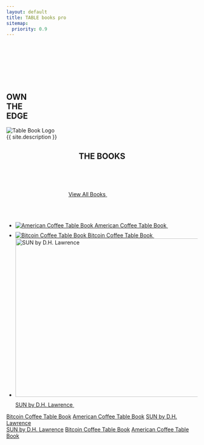```yaml
---
layout: default
title: TABLE books pro
sitemap:
  priority: 0.9
---
```


<style>
    @media (min-width: 767.98px) {
      .desktop-padding {
        padding-top: 100px !important;
      }
    }
  </style>

<main>
  <article class="desktop-padding">
    <div class="creative-hero__container container container--size-large">
      <div class="row d-flex align-items-center col-md-4">
        <!-- Text Section -->
        <div class="col-6" data-aos="fade-right" data-aos-delay="0">
          <div class="services-section__text">
            <h2 class="creative-hero__title">
              <span style="display: inline-block; width: 50%;">OWN</span>
              <span style="display: inline-block; width: 50%;">THE</span>
              <span style="display: inline-block; width: 50%;">EDGE</span>
            </h2>
          </div> 
        </div> 
        <!-- Image Section -->
        <div class="col-6">
          <img src="{{ '/assets/img/logo/table-book-logo.png' | relative_url }}" style="max-width: 100%; height: auto;"
            class="img-fluid" alt="Table Book Logo">
        </div>
        <div class="row">
          <div class="col-12" style="padding-right: 0px;">
            <div class="single-project__hero-text" style="max-width: 100%; text-align: justify;" data-aos="fade-up"
              data-aos-delay="50">
              {{ site.description }}
            </div>
          </div>
        </div>
      </div>
      </div>
      <div class="col-md-8" style="height: 1px;"></div>
      <section class="portfolio-section container container--size-large portfolio-section--no-padding">
        <header class="portfolio-section__header row align-items-end">
          <div class="col-8 col-xl-6 offset-xl-2">
            <h2 class="portfolio-section__title">THE BOOKS</h2>
          </div>
          <div class="col-4 text-right">
            <a class="portfolio-section__more arrow-link" href="/books/">
              <span class="arrow-link__text">View All Books</span>
              <span class="arrow-link__icon">
                <svg width="75" height="75">
                  <use xlink:href="#link-arrow"></use>
                </svg>
              </span>
            </a>
          </div>
        </header>
        <ul class="portfolio-section__grid __js_portfolio-section-masonry">
          <li class="portfolio-section__item __js_masonry-item">
            <a class="project-preview project-preview--elastic project-preview--vertical" href="/books/american/">
              <span class="project-preview__image">
                <img src="{{ '/assets/img/american/american-coffee-table-book-1.png' | relative_url }}"
                  alt="American Coffee Table Book">
              </span>
              <span class="project-preview__bottom">
                <span class="project-preview__title">American Coffee Table Book</span>
                <span class="project-preview__icon">
                  <svg width="24" height="23">
                    <use xlink:href="#link-arrow2"></use>
                  </svg>
                </span>
              </span>
            </a>
          </li>
          <li class="portfolio-section__item __js_masonry-item">
            <a class="project-preview project-preview--elastic project-preview--vertical" href="/books/bitcoin/">
              <span class="project-preview__image">
                <img src="{{ '/assets/img/bitcoin/bitcoin-coffee-table-book-1.png' | relative_url }}" alt="Bitcoin Coffee Table Book">
              </span>
              <span class="project-preview__bottom">
                <span class="project-preview__title">Bitcoin Coffee Table Book</span>
                <span class="project-preview__icon">
                  <svg width="24" height="23">
                    <use xlink:href="#link-arrow2"></use>
                  </svg>
                </span>
              </span>
            </a>
          </li>
          <li class="portfolio-section__item __js_masonry-item">
            <a class="project-preview project-preview--elastic project-preview" href="/books/sun/">
              <span class="project-preview__image">
                <img src="{{ '/assets/img/american/american-coffee-table-book-2.jpg' | relative_url }}" width="531"
                  height="417" alt="SUN by D.H. Lawrence">
              </span>
              <span class="project-preview__bottom">
                <span class="project-preview__title">SUN by D.H. Lawrence</span>
                <span class="project-preview__icon">
                  <svg width="24" height="23">
                    <use xlink:href="#link-arrow2"></use>
                  </svg>
                </span>
              </span>
            </a>
          </li>
        </ul>
      </section>
      <section class="tooltip tooltip--theme-light">
        <div class="tooltip__container container container--size-large">
          <div class="tooltip__section">
            <div class="tooltip__marquee __js-marquee">
              <div class="tooltip__list">
                <a class="tooltip__item animsition-link" href="/books/bitcoin/">Bitcoin Coffee Table Book</a>
                <a class="tooltip__item animsition-link" href="/books/american/">American Coffee Table Book</a>
                <a class="tooltip__item animsition-link" href="/books/sun/">SUN by D.H. Lawrence</a>
              </div>
            </div>
          </div>
          <div class="tooltip__section">
            <div class="tooltip__marquee __js-marquee--reverse">
              <div class="tooltip__list">
                <a class="tooltip__item animsition-link" href="/books/sun/">SUN by D.H. Lawrence</a>
                <a class="tooltip__item animsition-link" href="/books/bitcoin/">Bitcoin Coffee Table Book</a>
                <a class="tooltip__item animsition-link" href="/books/american/">American Coffee Table Book</a>
              </div>
            </div>
          </div>
        </div>
      </section>
  </article>
</main>